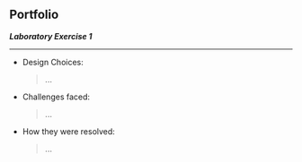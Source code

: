## Portfolio ##
***Laboratory Exercise 1***
- - - -
- Design Choices: 
    > ...
- Challenges faced:
    > ...
- How they were resolved:
    > ...
